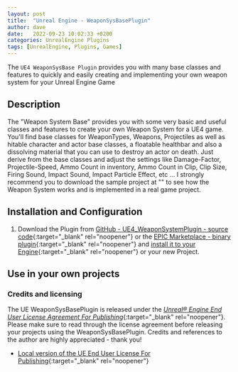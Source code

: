 ```yaml
---
layout: post
title:  "Unreal Engine - WeaponSysBasePlugin"
author: dave
date:   2022-09-23 10:02:33 +0200
categories: UnrealEngine Plugins
tags: [UnrealEngine, Plugins, Games]
---
```

The `UE4 WeaponSysBase Plugin` provides you with many base classes and features to quickly and easily creating and implementing your own weapon system for your Unreal Engine Game

## Description
The "Weapon System Base" provides you with some very basic and useful classes and features to create your own Weapon System for a UE4 game. You'll find base classes for WeaponTypes, Weapons, Projectiles as well as hitable character and actor base classes, a floatable healthbar and also a dissolving material that you can use to destroy an actor on death. Just derive from the base classes and adjust the settings like Damage-Factor, Projectile-Speed, Ammo Count in inventory, Ammo Count in Clip, Clip Size, Firing Sound, Impact Sound, Impact Particle Effect, etc ... I strongly recommend you to download the sample project at "" to see how the Weapon System works and is implemented in a real game project.

## Installation and Configuration
1. Download the Plugin from [GitHub - UE4_WeaponSystemPlugin - source code](https://github.com/jetedonner/UE4_WeaponSystemPlugin){:target="_blank" rel="noopener"} or the [EPIC Marketplace - binary plugin](https://www.unrealengine.com/marketplace/en-US/store){:target="_blank" rel="noopener"} and [install it to your Engine](https://docs.unrealengine.com/5.0/en-US/working-with-plugins-in-unreal-engine/){:target="_blank" rel="noopener"} or your new Project.

## Use in your own projects

### Credits and licensing
The UE WeaponSysBasePlugin is released under the [_Unreal® Engine End User License Agreement For Publishing_](https://www.unrealengine.com/en-US/eula/unreal?sessionInvalidated=true){:target="_blank" rel="noopener"}. Please make sure to read through the license agreement before releasing your projects using the WeaponSysBasePlugin. Credits and references to the author are highly appreciated - thank you!
- [Local version of the UE End User License For Publishing](/assets/docs/ue/LICENSE){:target="_blank" rel="noopener"}
